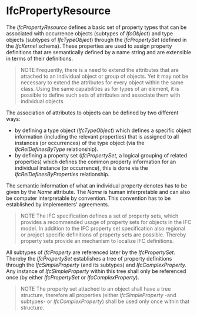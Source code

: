 IfcPropertyResource
===================

The _IfcPropertyResource_ defines a basic set of property types that can be associated with occurrence objects (subtypes of _IfcObject_) and type objects (subtypes of _IfcTypeObject_) through the _IfcPropertySet_ (defined in the _IfcKernel_ schema). These properties are used to assign property definitions that are semantically defined by a name string and are extensible in terms of their definitions.

> NOTE Frequently, there is a need to extend the attributes that are attached to an individual object or group of objects. Yet it may not be necessary to extend the attributes for every object within the same class. Using the same capabilities as for types of an element, it is possible to define such sets of attributes and associate them with individual objects.

The association of attributes to objects can be defined by two different ways:

* by defining a type object (_IfcTypeObject_) which defines a specific object information (including the relevant properties) that is assigned to all instances (or occurrences) of the type object (via the _IfcRelDefinesByType_ relationship).
* by defining a property set (_IfcPropertySet_, a logical grouping of related properties) which defines the common property information for an individual instance (or occurrence), this is done via the _IfcRelDefinesByProperties_ relationship.

The semantic information of what an individual property denotes has to be given by the _Name_ attribute. The _Name_ is human interpretable and can also be computer interpretable by convention. This convention has to be established by implementers' agreements.

> NOTE The IFC specification defines a set of property sets, which provides a recommended usage of property sets for objects in the IFC model. In addition to the IFC property set specification also regional or project specific definitions of property sets are possible. Thereby property sets provide an mechanism to localize IFC definitions.

All subtypes of _IfcProperty_ are referenced later by the _IfcPropertySet_. Thereby the _IfcPropertySet_ establishes a tree of property definitions through the _IfcSimpleProperty_ (and its subtypes) and _IfcComplexProperty_. Any instance of _IfcSimpleProperty_ within this tree shall only be referenced once (by either _IfcPropertySet_ or _IfcComplexProperty_).

> NOTE The property set attached to an object shall have a tree structure, therefore all properties (either _IfcSimpleProperty_ -and subtypes- or _IfcComplexProperty_) shall be used only once within that structure.
